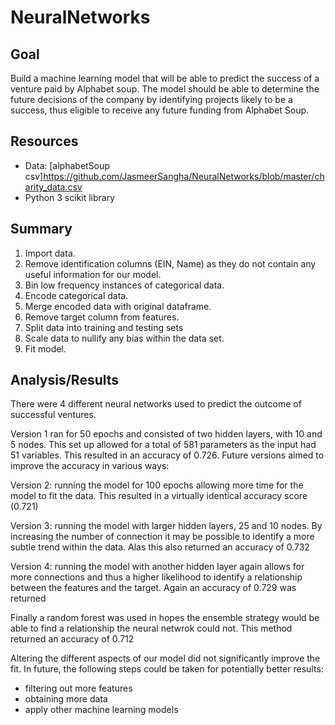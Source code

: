 # NeuralNetworks

## Goal
Build a machine learning model that will be able to predict the success of a venture paid by Alphabet soup. The model should be able to determine the future decisions of the company by identifying projects likely to be a success, thus eligible to receive any future funding from Alphabet Soup.

## Resources
- Data: [alphabetSoup csv]https://github.com/JasmeerSangha/NeuralNetworks/blob/master/charity_data.csv
- Python 3 scikit library

## Summary

1. Import data.
2. Remove identification columns (EIN, Name) as they do not contain any useful information for our model. 
3. Bin low frequency instances of categorical data.
4. Encode categorical data.
5. Merge encoded data with original dataframe.
6. Remove target column from features.
7. Split data into training and testing sets
8. Scale data to nullify any bias within the data set.
9. Fit model.

## Analysis/Results
There were 4 different neural networks used to predict the outcome of successful ventures. 

Version 1 ran for 50 epochs and consisted of two hidden layers, with 10 and 5 nodes. This set up allowed for a total of 581 parameters as the input had 51 variables. This resulted in an accuracy of 0.726. Future versions aimed to improve the accuracy in various ways:

Version 2: running the model for 100 epochs allowing more time for the model to fit the data. This resulted in a virtually identical accuracy score (0.721)

Version 3: running the model with larger hidden layers, 25 and 10 nodes. By increasing the number of connection it may be possible to identify a more subtle trend within the data. Alas this also returned an accuracy of 0.732

Version 4: running the model with another hidden layer again allows for more connections and thus a higher likelihood to identify a relationship between the features and the target. Again an accuracy of 0.729 was returned

Finally a random forest was used in hopes the ensemble strategy would be able to find a relationship the neural netwrok could not. This method returned an accuracy of 0.712

Altering the different aspects of our model did not significantly improve the fit. In future, the following steps could be taken for potentially better results:
- filtering out more features
- obtaining more data
- apply other machine learning models
